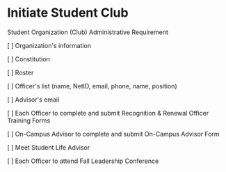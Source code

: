 # Initiate Student Club
Student Organization (Club) Administrative Requirement

[ ] Organization's information

[ ] Constitution

[ ] Roster

[ ] Officer's list (name, NetID, email, phone, name, position)

[ ] Advisor's email

[ ] Each Officer to complete and submit Recognition & Renewal Officer Training Forms

[ ] On-Campus Advisor to complete and submit On-Campus Advisor Form

[ ] Meet Student Life Advisor

[ ] Each Officer to attend Fall Leadership Conference
